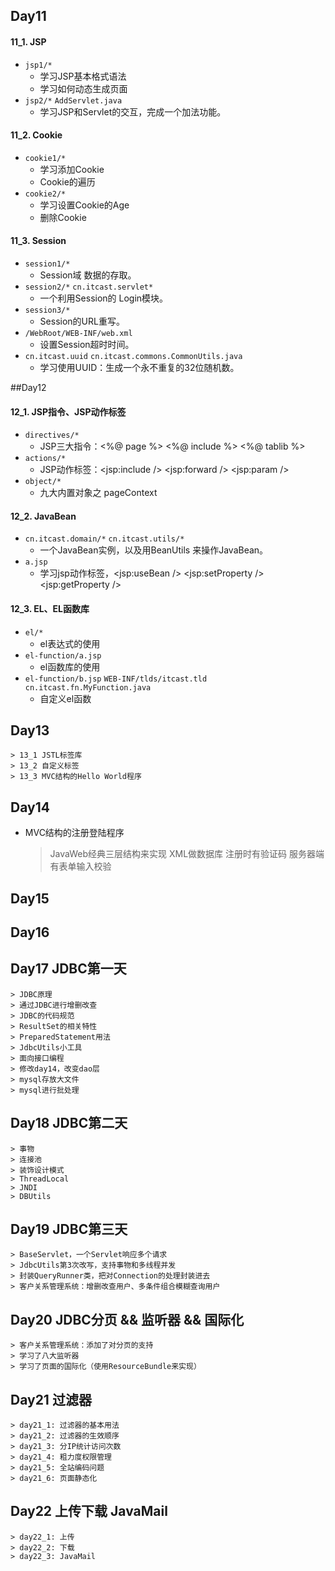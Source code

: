## Day11
#### 11_1. JSP
* `jsp1/*`
    * 学习JSP基本格式语法
    * 学习如何动态生成页面
* `jsp2/*` `AddServlet.java`
    * 学习JSP和Servlet的交互，完成一个加法功能。

#### 11_2. Cookie
* `cookie1/*`
    * 学习添加Cookie
    * Cookie的遍历
* `cookie2/*`
    * 学习设置Cookie的Age
    * 删除Cookie

#### 11_3. Session
* `session1/*`
    * Session域 数据的存取。
* `session2/*` `cn.itcast.servlet*`
    * 一个利用Session的 Login模块。
* `session3/*`
    * Session的URL重写。
* `/WebRoot/WEB-INF/web.xml`
    * 设置Session超时时间。
* `cn.itcast.uuid` `cn.itcast.commons.CommonUtils.java`
    * 学习使用UUID：生成一个永不重复的32位随机数。

##Day12
#### 12_1. JSP指令、JSP动作标签
* `directives/*`
    * JSP三大指令：<%@ page %> <%@ include %> <%@ tablib %>
* `actions/*`
    * JSP动作标签：<jsp:include /> <jsp:forward /> <jsp:param />
* `object/*`
    * 九大内置对象之 pageContext

#### 12_2. JavaBean
* `cn.itcast.domain/*` `cn.itcast.utils/*`
    * 一个JavaBean实例，以及用BeanUtils 来操作JavaBean。
* `a.jsp`
    * 学习jsp动作标签，<jsp:useBean /> <jsp:setProperty /> <jsp:getProperty />


#### 12_3. EL、EL函数库
* `el/*`
    * el表达式的使用
* `el-function/a.jsp`
    * el函数库的使用
* `el-function/b.jsp` `WEB-INF/tlds/itcast.tld` `cn.itcast.fn.MyFunction.java`
    * 自定义el函数

## Day13
    > 13_1 JSTL标签库
    > 13_2 自定义标签
    > 13_3 MVC结构的Hello World程序

## Day14

* MVC结构的注册登陆程序
    > JavaWeb经典三层结构来实现
    > XML做数据库
    > 注册时有验证码
    > 服务器端有表单输入校验

## Day15

## Day16

## Day17 JDBC第一天
    > JDBC原理
    > 通过JDBC进行增删改查
    > JDBC的代码规范
    > ResultSet的相关特性
    > PreparedStatement用法
    > JdbcUtils小工具
    > 面向接口编程
    > 修改day14，改变dao层
    > mysql存放大文件
    > mysql进行批处理


## Day18 JDBC第二天
    > 事物
    > 连接池
    > 装饰设计模式
    > ThreadLocal
    > JNDI
    > DBUtils

## Day19 JDBC第三天
    > BaseServlet，一个Servlet响应多个请求
    > JdbcUtils第3次改写，支持事物和多线程并发
    > 封装QueryRunner类，把对Connection的处理封装进去
    > 客户关系管理系统：增删改查用户、多条件组合模糊查询用户

## Day20 JDBC分页 && 监听器 && 国际化
    > 客户关系管理系统：添加了对分页的支持
    > 学习了八大监听器
    > 学习了页面的国际化（使用ResourceBundle来实现）


## Day21 过滤器
    > day21_1: 过滤器的基本用法
    > day21_2: 过滤器的生效顺序
    > day21_3: 分IP统计访问次数
    > day21_4: 粗力度权限管理
    > day21_5: 全站编码问题
    > day21_6: 页面静态化

## Day22 上传下载 JavaMail
    > day22_1: 上传
    > day22_2: 下载
    > day22_3: JavaMail
